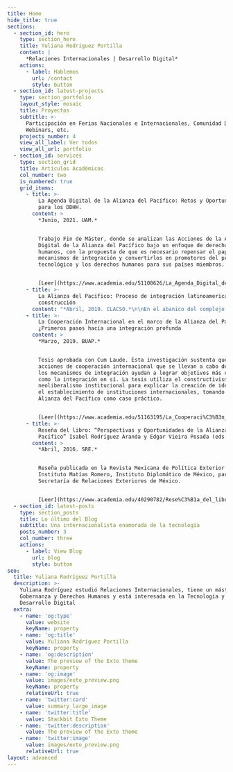 ```yaml
---
title: Home
hide_title: true
sections:
  - section_id: hero
    type: section_hero
    title: Yuliana Rodríguez Portilla
    content: |
      *Relaciones Internacionales | Desarrollo Digital*
    actions:
      - label: Hablemos
        url: /contact
        style: button
  - section_id: latest-projects
    type: section_portfolio
    layout_style: mosaic
    title: Proyectos
    subtitle: >-
      Participación en Ferias Nacionales e Internacionales, Comunidad Digital,
      Webinars, etc.
    projects_number: 4
    view_all_label: Ver todos
    view_all_url: portfolio
  - section_id: services
    type: section_grid
    title: Artículos Académicos
    col_number: two
    is_numbered: true
    grid_items:
      - title: >-
          La Agenda Digital de la Alianza del Pacífico: Retos y Oportunidades
          para los DDHH.
        content: >
          *Junio, 2021. UAM.*


          Trabajo Fin de Máster, donde se analizan las Acciones de la Agenda
          Digital de la Alianza del Pacífico bajo un enfoque de derechos
          humanos, con la propuesta de que es necesario repensar el papel de los
          mecanismos de integración y convertirlos en promotores del progreso
          tecnológico y los derechos humanos para sus países miembros.


          [Leer](https://www.academia.edu/51108626/La_Agenda_Digital_de_la_Alianza_del_Pac%C3%ADfico_Retos_y_Oportunidades_para_los_DDHH)
      - title: >-
          La Alianza del Pacifico: Proceso de integración latinoamericana en
          construcción
        content: "*Abril, 2019. CLACSO.*\n\nEn el abanico del complejo y en varios casos desordenado espectro de procesos de integración en Latinoamérica, la Alianza del Pacífico (AP), constituida en 2011 por Chile, Colombia, México y Perú, ha conseguido captar los reflectores en la región y en otras regiones del mundo. La AP se alimenta de distintas estrategias que pretenden configurar un espacio de integración profunda entre sus agremiados, que, sobre sus regulaciones jurídicas, arquitectura institucional, acciones, y en particular proyectos de cooperación entre sus miembros da cuenta este capítulo.\_\n\n[Leer](https://www.academia.edu/40290888/La_Alianza_del_Pacifico_Proceso_de_integraci%C3%B3n_latinoamericana_en_construcci%C3%B3n)\n"
      - title: >-
          La Cooperación Internacional en el marco de la Alianza del Pacífico
          ¿Primeros pasos hacia una integración profunda
        content: >
          *Marzo, 2019. BUAP.*


          Tesis aprobada con Cum Laude. Esta investigación sustenta que las
          acciones de cooperación internacional que se llevan a cabo dentro de
          los mecanismos de integración ayudan a lograr objetivos más complejos
          como la integración en sí. La tesis utiliza el constructivismo y el
          neoliberalismo institucional para explicar la creación de identidad y
          el establecimiento de instituciones internacionales, tomando la
          Alianza del Pacífico como caso práctico.


          [Leer](https://www.academia.edu/51163195/La_Cooperaci%C3%B3n_Internacional_en_el_marco_de_la_Alianza_del_Pac%C3%ADfico_Primeros_pasos_hacia_una_integraci%C3%B3n_profunda)
      - title: >-
          Reseña del libro: “Perspectivas y Oportunidades de la Alianza del
          Pacífico” Isabel Rodríguez Aranda y Edgar Vieira Posada (eds.)
        content: >
          *Abril, 2016. SRE.*


          Reseña publicada en la Revista Mexicana de Política Exterior del
          Instituto Matías Romero, Instituto Diplomático de México, parte de la
          Secretaría de Relaciones Exteriores de México.


          [Leer](https://www.academia.edu/40290782/Rese%C3%B1a_del_libro_Perspectivas_y_Oportunidades_de_la_Alianza_del_Pac%C3%ADfico_Isabel_Rodr%C3%ADguez_Aranda_y_Edgar_Vieira_Posada_eds\_)
  - section_id: latest-posts
    type: section_posts
    title: Lo último del Blog
    subtitle: Una internacionalista enamorada de la tecnología
    posts_number: 3
    col_number: three
    actions:
      - label: View Blog
        url: blog
        style: button
seo:
  title: Yuliana Rodríguez Portilla
  description: >-
    Yuliana Rodríguez estudió Relaciones Internacionales, tiene un máster en
    Gobernanza y Derechos Humanos y está interesada en la Tecnología y el
    Desarrollo Digital
  extra:
    - name: 'og:type'
      value: website
      keyName: property
    - name: 'og:title'
      value: Yuliana Rodríguez Portilla
      keyName: property
    - name: 'og:description'
      value: The preview of the Exto theme
      keyName: property
    - name: 'og:image'
      value: images/exto_preview.png
      keyName: property
      relativeUrl: true
    - name: 'twitter:card'
      value: summary_large_image
    - name: 'twitter:title'
      value: Stackbit Exto Theme
    - name: 'twitter:description'
      value: The preview of the Exto theme
    - name: 'twitter:image'
      value: images/exto_preview.png
      relativeUrl: true
layout: advanced
---
```

